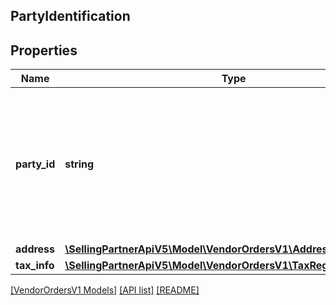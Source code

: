 ## PartyIdentification

## Properties

Name | Type | Description | Notes
------------ | ------------- | ------------- | -------------
**party_id** | **string** | Assigned identification for the party. For example, warehouse code or vendor code. Please refer to specific party for more details. |
**address** | [**\SellingPartnerApiV5\Model\VendorOrdersV1\Address**](Address.md) |  | [optional]
**tax_info** | [**\SellingPartnerApiV5\Model\VendorOrdersV1\TaxRegistrationDetails**](TaxRegistrationDetails.md) |  | [optional]

[[VendorOrdersV1 Models]](../) [[API list]](../../Api) [[README]](../../../README.md)

